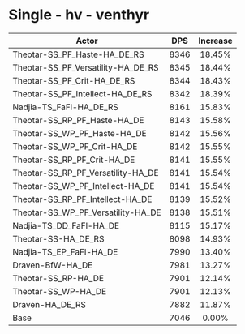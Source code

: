 # Single - hv - venthyr
| Actor | DPS | Increase |
|---|:---:|:---:|
|Theotar-SS_PF_Haste-HA_DE_RS|8346|18.45%|
|Theotar-SS_PF_Versatility-HA_DE_RS|8345|18.44%|
|Theotar-SS_PF_Crit-HA_DE_RS|8344|18.43%|
|Theotar-SS_PF_Intellect-HA_DE_RS|8342|18.39%|
|Nadjia-TS_FaFl-HA_DE_RS|8161|15.83%|
|Theotar-SS_RP_PF_Haste-HA_DE|8143|15.58%|
|Theotar-SS_WP_PF_Haste-HA_DE|8142|15.56%|
|Theotar-SS_WP_PF_Crit-HA_DE|8142|15.55%|
|Theotar-SS_RP_PF_Crit-HA_DE|8141|15.55%|
|Theotar-SS_RP_PF_Versatility-HA_DE|8141|15.54%|
|Theotar-SS_WP_PF_Intellect-HA_DE|8141|15.54%|
|Theotar-SS_RP_PF_Intellect-HA_DE|8139|15.52%|
|Theotar-SS_WP_PF_Versatility-HA_DE|8138|15.51%|
|Nadjia-TS_DD_FaFl-HA_DE|8115|15.17%|
|Theotar-SS-HA_DE_RS|8098|14.93%|
|Nadjia-TS_EP_FaFl-HA_DE|7990|13.40%|
|Draven-BfW-HA_DE|7981|13.27%|
|Theotar-SS_RP-HA_DE|7901|12.14%|
|Theotar-SS_WP-HA_DE|7901|12.13%|
|Draven-HA_DE_RS|7882|11.87%|
|Base|7046|0.00%|
